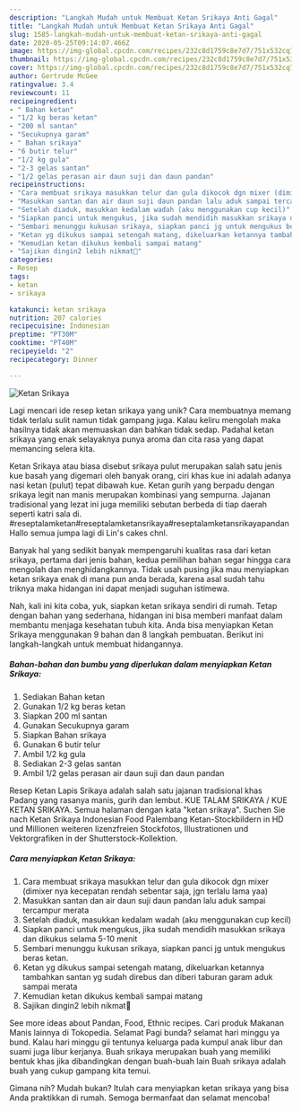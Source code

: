 ```yaml
---
description: "Langkah Mudah untuk Membuat Ketan Srikaya Anti Gagal"
title: "Langkah Mudah untuk Membuat Ketan Srikaya Anti Gagal"
slug: 1585-langkah-mudah-untuk-membuat-ketan-srikaya-anti-gagal
date: 2020-05-25T09:14:07.466Z
image: https://img-global.cpcdn.com/recipes/232c8d1759c8e7d7/751x532cq70/ketan-srikaya-foto-resep-utama.jpg
thumbnail: https://img-global.cpcdn.com/recipes/232c8d1759c8e7d7/751x532cq70/ketan-srikaya-foto-resep-utama.jpg
cover: https://img-global.cpcdn.com/recipes/232c8d1759c8e7d7/751x532cq70/ketan-srikaya-foto-resep-utama.jpg
author: Gertrude McGee
ratingvalue: 3.4
reviewcount: 11
recipeingredient:
- " Bahan ketan"
- "1/2 kg beras ketan"
- "200 ml santan"
- "Secukupnya garam"
- " Bahan srikaya"
- "6 butir telur"
- "1/2 kg gula"
- "2-3 gelas santan"
- "1/2 gelas perasan air daun suji dan daun pandan"
recipeinstructions:
- "Cara membuat srikaya masukkan telur dan gula dikocok dgn mixer (dimixer nya kecepatan rendah sebentar saja, jgn terlalu lama yaa)"
- "Masukkan santan dan air daun suji daun pandan lalu aduk sampai tercampur merata"
- "Setelah diaduk, masukkan kedalam wadah (aku menggunakan cup kecil)"
- "Siapkan panci untuk mengukus, jika sudah mendidih masukkan srikaya dan dikukus selama 5-10 menit"
- "Sembari menunggu kukusan srikaya, siapkan panci jg untuk mengukus beras ketan."
- "Ketan yg dikukus sampai setengah matang, dikeluarkan ketannya tambahkan santan yg sudah direbus dan diberi taburan garam aduk sampai merata"
- "Kemudian ketan dikukus kembali sampai matang"
- "Sajikan dingin2 lebih nikmat🤤"
categories:
- Resep
tags:
- ketan
- srikaya

katakunci: ketan srikaya 
nutrition: 207 calories
recipecuisine: Indonesian
preptime: "PT30M"
cooktime: "PT40M"
recipeyield: "2"
recipecategory: Dinner

---
```



![Ketan Srikaya](https://img-global.cpcdn.com/recipes/232c8d1759c8e7d7/751x532cq70/ketan-srikaya-foto-resep-utama.jpg)

Lagi mencari ide resep ketan srikaya yang unik? Cara membuatnya memang tidak terlalu sulit namun tidak gampang juga. Kalau keliru mengolah maka hasilnya tidak akan memuaskan dan bahkan tidak sedap. Padahal ketan srikaya yang enak selayaknya punya aroma dan cita rasa yang dapat memancing selera kita.

Ketan Srikaya atau biasa disebut srikaya pulut merupakan salah satu jenis kue basah yang digemari oleh banyak orang, ciri khas kue ini adalah adanya nasi ketan (pulut) tepat dibawah kue. Ketan gurih yang berpadu dengan srikaya legit nan manis merupakan kombinasi yang sempurna. Jajanan tradisional yang lezat ini juga memiliki sebutan berbeda di tiap daerah seperti katri sala di. #reseptalamketan#reseptalamketansrikaya#reseptalamketansrikayapandan Hallo semua jumpa lagi di Lin&#39;s cakes chnl.

Banyak hal yang sedikit banyak mempengaruhi kualitas rasa dari ketan srikaya, pertama dari jenis bahan, kedua pemilihan bahan segar hingga cara mengolah dan menghidangkannya. Tidak usah pusing jika mau menyiapkan ketan srikaya enak di mana pun anda berada, karena asal sudah tahu triknya maka hidangan ini dapat menjadi suguhan istimewa.


Nah, kali ini kita coba, yuk, siapkan ketan srikaya sendiri di rumah. Tetap dengan bahan yang sederhana, hidangan ini bisa memberi manfaat dalam membantu menjaga kesehatan tubuh kita. Anda bisa menyiapkan Ketan Srikaya menggunakan 9 bahan dan 8 langkah pembuatan. Berikut ini langkah-langkah untuk membuat hidangannya.

<!--inarticleads1-->

##### Bahan-bahan dan bumbu yang diperlukan dalam menyiapkan Ketan Srikaya:

1. Sediakan  Bahan ketan
1. Gunakan 1/2 kg beras ketan
1. Siapkan 200 ml santan
1. Gunakan Secukupnya garam
1. Siapkan  Bahan srikaya
1. Gunakan 6 butir telur
1. Ambil 1/2 kg gula
1. Sediakan 2-3 gelas santan
1. Ambil 1/2 gelas perasan air daun suji dan daun pandan


Resep Ketan Lapis Srikaya adalah salah satu jajanan tradisional khas Padang yang rasanya manis, gurih dan lembut. KUE TALAM SRIKAYA / KUE KETAN SRIKAYA. Semua halaman dengan kata &#34;ketan srikaya&#34;. Suchen Sie nach Ketan Srikaya Indonesian Food Palembang Ketan-Stockbildern in HD und Millionen weiteren lizenzfreien Stockfotos, Illustrationen und Vektorgrafiken in der Shutterstock-Kollektion. 

<!--inarticleads2-->

##### Cara menyiapkan Ketan Srikaya:

1. Cara membuat srikaya masukkan telur dan gula dikocok dgn mixer (dimixer nya kecepatan rendah sebentar saja, jgn terlalu lama yaa)
1. Masukkan santan dan air daun suji daun pandan lalu aduk sampai tercampur merata
1. Setelah diaduk, masukkan kedalam wadah (aku menggunakan cup kecil)
1. Siapkan panci untuk mengukus, jika sudah mendidih masukkan srikaya dan dikukus selama 5-10 menit
1. Sembari menunggu kukusan srikaya, siapkan panci jg untuk mengukus beras ketan.
1. Ketan yg dikukus sampai setengah matang, dikeluarkan ketannya tambahkan santan yg sudah direbus dan diberi taburan garam aduk sampai merata
1. Kemudian ketan dikukus kembali sampai matang
1. Sajikan dingin2 lebih nikmat🤤


See more ideas about Pandan, Food, Ethnic recipes. Cari produk Makanan Manis lainnya di Tokopedia. Selamat Pagi bunda? selamat hari minggu ya bund. Kalau hari minggu gii tentunya keluarga pada kumpul anak libur dan suami juga libur kerjanya. Buah srikaya merupakan buah yang memiliki bentuk khas jika dibandingkan dengan buah-buah lain Buah srikaya adalah buah yang cukup gampang kita temui. 

Gimana nih? Mudah bukan? Itulah cara menyiapkan ketan srikaya yang bisa Anda praktikkan di rumah. Semoga bermanfaat dan selamat mencoba!
